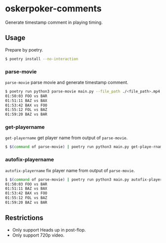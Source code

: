 # oskerpoker-comments

Generate timestamp comment in playing timing.

## Usage

Prepare by poetry.

```bash
$ poetry install --no-interaction
```

### parse-movie

`parse-movie` parse movie and generate timestamp comment.

```bash
$ poetry run python3 parse-movie main.py --file_path ./<file_path>.mp4
01:50:03 FOO vs BAR
01:51:11 BAZ vs BAX
01:53:42 BAX vs FOO
01:55:12 FOL vs BAZ
01:59:20 BAZ vs BAR
```

### get-playername

`get-playername` get player name from output of `parse-movie`.

```bash
$ $(command of parse-movie) | poetry run python3 main.py get-playe-rname
```

### autofix-playername

`autofix-playername` fix player name from output of `parse-movie`.

```bash
$ $(command of parse-movie) | poetry run python3 main.py autofix-player-name --correct-playername '["FOO", "BAR", "BAZ"]'
01:50:03 FOO vs BAR
01:51:11 BAZ vs BAX
01:53:42 BAX vs FOO
01:55:12 FOL vs BAZ
01:59:20 BAZ vs BAR
```

## Restrictions

- Only support Heads up in post-flop.
- Only support 720p video.